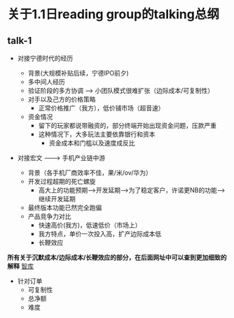 # 关于1.1日reading group的talking总纲

## talk-1
+ 对接宁德时代的经历
   + 背景(大规模补贴后续，宁德IPO前夕)
   + 多中间人经历
   + 验证阶段的多方协调 --> 小团队模式很难扩张（边际成本/可复制性）
   + 对手以及己方的价格策略
      + 正常价格推广（我方），低价铺市场（超音速）
   + 资金情况
      + 留下的玩家都说带融资的，部分终端开始出现资金问题，压款严重
      + 这种情况下，大多玩法主要依靠银行和资本
         + 资金成本和门槛以及速度成反比
   

+ 对接宏文 ---> 手机产业链中游
   + 背景（各手机厂商效率不佳，果/米/ov/华为）
   + 开发过程超期的死亡螺旋
      + 高大上的功能预期-->开发延期-->为了稳定客户，许诺更NB的功能-->继续开发延期
   + 最终版本功能已然完全跑偏
   + 产品竞争力对比
      + 快速高价(我方)，低速低价（市场上）
      + 我方特点，单价一次投入高，扩产边际成本低
      + 长鞭效应

**所有关于沉默成本/边际成本/长鞭效应的部分，在后面网址中可以查到更加细致的解释**
[智库](https://www.mbalib.com/)

+ 针对订单
   + 可复制性
   + 总净额
   + 难度

